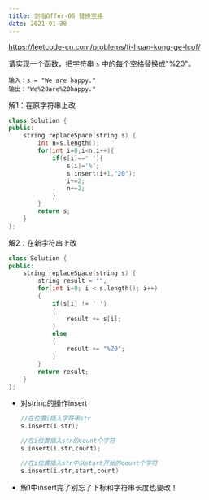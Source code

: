 ```yaml
---
title: 剑指Offer-05 替换空格
date: 2021-01-30
---
```


<https://leetcode-cn.com/problems/ti-huan-kong-ge-lcof/>

请实现一个函数，把字符串 `s` 中的每个空格替换成"%20"。

```
输入：s = "We are happy."
输出："We%20are%20happy."
```

解1：在原字符串上改

```c++
class Solution {
public:
    string replaceSpace(string s) {
        int n=s.length();
        for(int i=0;i<n;i++){
            if(s[i]==' '){
                s[i]='%';
                s.insert(i+1,"20");
                i+=2;
                n+=2;
            }
        }
        return s;
    }
};
```

解2：在新字符串上改

```c++
class Solution {
public:
    string replaceSpace(string s) {
        string result = "";
        for(int i=0; i < s.length(); i++)
        {
            if(s[i] != ' ')
            {
                result += s[i];
            }
            else
            {
                result += "%20";
            }
        }
        return result;
    }
};
```

- 对string的操作insert

  ```c++
  //在位置i插入字符串str
  s.insert(i,str);
  
  //在i位置插入str的count个字符
  s.insert(i,str,count);
  
  //在i位置插入str中从start开始的count个字符
  s.insert(i,str,start,count)
  ```

- 解1中insert完了别忘了下标和字符串长度也要改！